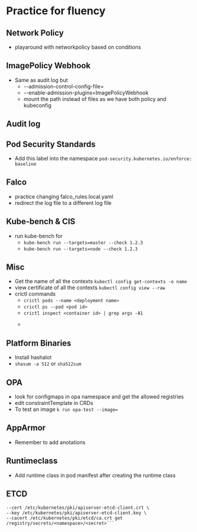 # Practice for fluency

## Network Policy
- playaround with networkpolicy based on conditions

## ImagePolicy Webhook
- Same as audit log but
  - --admission-control-config-file=<policy>
  - --enable-admission-plugins=ImagePolicyWebhook
  - mount the path instead of files as we have both policy and kubeconfig

## Audit log

## Pod Security Standards
- Add this label into the namespace ```pod-security.kubernetes.io/enforce: baseline```

## Falco
- practice changing falco_rules.local.yaml
- redirect the log file to a different log file

## Kube-bench & CIS
- run kube-bench for 
  - ```kube-bench run --targets=master --check 1.2.3```
  - ```kube-bench run --targets=node --check 1.2.3```
## Misc
- Get the name of all the contexts ```kubectl config get-contexts -o name```
- view certificate of all the contexts ```kubectl config view --raw```
- crictl commands 
  - ```crictl pods --name <deployment name>```
  - ```crictl ps --pod <pod id>```
  - ```crictl inspect <container id> | grep args -A1```
  - ```ps aux| grep 

## Platform Binaries
- Install hashalot
- ```shasum -a 512``` or ```sha512sum ```

## OPA
- look for configmaps in opa namespace and get the allowed registries
- edit constraintTemplate in CRDs
- To test an image ```k run opa-test --image=```

## AppArmor
- Remember to add anotations

## Runtimeclass
- Add runtime class in pod manifest after creating the runtime class

## ETCD

```ETCDCTL_API=3 etcdctl \
--cert /etc/kubernetes/pki/apiserver-etcd-client.crt \
--key /etc/kubernetes/pki/apiserver-etcd-client.key \
--cacert /etc/kubernetes/pki/etcd/ca.crt get /registry/secrets/<namespace>/<secret>```
